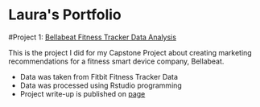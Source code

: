 # Laura's Portfolio

#Project 1: [Bellabeat Fitness Tracker Data Analysis](https://github.com/lauraheffner/Bellabeat_project?tab=readme-ov-file#bellabeat_project)

This is the project I did for my Capstone Project about creating marketing recommendations for a fitness smart device company, Bellabeat.

* Data was taken from Fitbit Fitness Tracker Data
* Data was processed using Rstudio programming
* Project write-up is published on [page](URL)
